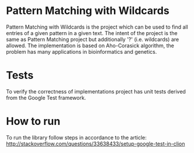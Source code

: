 # Pattern Matching with Wildcards

Pattern Matching with Wildcards is the project which can be used to find all entries of a given pattern in a given text.
The intent of the project is the same as Pattern Matching project but additionally '?' (i.e. wildcards) are allowed.
The implementation is based on Aho-Corasick algorithm, the problem has many applications in bioinformatics and genetics.

# Tests

To verify the correctness of implementations project has unit tests derived from the Google Test framework.

# How to run

To run the library follow steps in accordance to the article: http://stackoverflow.com/questions/33638433/setup-google-test-in-clion

